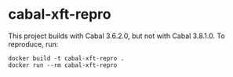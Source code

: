 # cabal-xft-repro

This project builds with Cabal 3.6.2.0, but not with Cabal 3.8.1.0. To reproduce, run:

```
docker build -t cabal-xft-repro .
docker run --rm cabal-xft-repro
```
